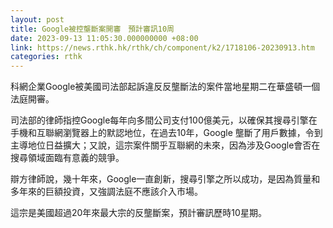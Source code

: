 ```yaml
---
layout: post
title: Google被控壟斷案開審　預計審訊10周
date: 2023-09-13 11:05:30.000000000 +08:00
link: https://news.rthk.hk/rthk/ch/component/k2/1718106-20230913.htm
categories: rthk
---
```


科網企業Google被美國司法部起訴違反反壟斷法的案件當地星期二在華盛頓一個法庭開審。

司法部的律師指控Google每年向多間公司支付100億美元，以確保其搜尋引擎在手機和互聯網瀏覽器上的默認地位，在過去10年，Google 壟斷了用戶數據，令到主導地位日益擴大；又說，這宗案件關乎互聯網的未來，因為涉及Google會否在搜尋領域面臨有意義的競爭。

辯方律師說，幾十年來，Google一直創新，搜尋引擎之所以成功，是因為質量和多年來的巨額投資，又強調法庭不應該介入市場。

這宗是美國超過20年來最大宗的反壟斷案，預計審訊歷時10星期。
